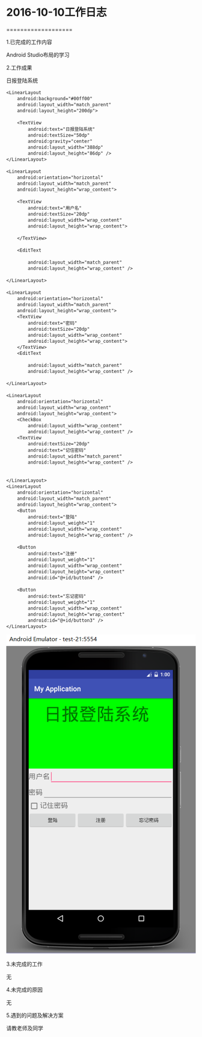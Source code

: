 # 2016-10-10工作日志
===================

1.已完成的工作内容

Android Studio布局的学习

2.工作成果

日报登陆系统

<LinearLayout xmlns:android="http://schemas.android.com/apk/res/android"
    android:orientation="vertical" android:layout_width="match_parent"
    android:layout_height="match_parent">

    <LinearLayout
        android:background="#00ff00"
        android:layout_width="match_parent"
        android:layout_height="200dp">

        <TextView
            android:text="日报登陆系统"
            android:textSize="50dp"
            android:gravity="center"
            android:layout_width="388dp"
            android:layout_height="86dp" />
    </LinearLayout>

    <LinearLayout
        android:orientation="horizontal"
        android:layout_width="match_parent"
        android:layout_height="wrap_content">

        <TextView
            android:text="用户名"
            android:textSize="20dp"
            android:layout_width="wrap_content"
            android:layout_height="wrap_content">

        </TextView>

        <EditText

            android:layout_width="match_parent"
            android:layout_height="wrap_content" />

    </LinearLayout>

    <LinearLayout
        android:orientation="horizontal"
        android:layout_width="match_parent"
        android:layout_height="wrap_content">
        <TextView
            android:text="密码"
            android:textSize="20dp"
            android:layout_width="wrap_content"
            android:layout_height="wrap_content">
        </TextView>
        <EditText

            android:layout_width="match_parent"
            android:layout_height="wrap_content" />

    </LinearLayout>

    <LinearLayout
        android:orientation="horizontal"
        android:layout_width="wrap_content"
        android:layout_height="wrap_content">
        <CheckBox
            android:layout_width="wrap_content"
            android:layout_height="wrap_content" />
        <TextView
            android:textSize="20dp"
            android:text="记住密码"
            android:layout_width="match_parent"
            android:layout_height="wrap_content" />


    </LinearLayout>
    <LinearLayout
        android:orientation="horizontal"
        android:layout_width="match_parent"
        android:layout_height="wrap_content">
        <Button
            android:text="登陆"
            android:layout_weight="1"
            android:layout_width="wrap_content"
            android:layout_height="wrap_content" />

        <Button
            android:text="注册"
            android:layout_weight="1"
            android:layout_width="wrap_content"
            android:layout_height="wrap_content"
            android:id="@+id/button4" />

        <Button
            android:text="忘记密码"
            android:layout_weight="1"
            android:layout_width="wrap_content"
            android:layout_height="wrap_content"
            android:id="@+id/button3" />
    </LinearLayout>


</LinearLayout>

![日报登入系统](https://github.com/Devil199143/diary/blob/master/%E6%8D%95%E8%8E%B7.PNG)

3.未完成的工作

无

4.未完成的原因

无

5.遇到的问题及解决方案

请教老师及同学


